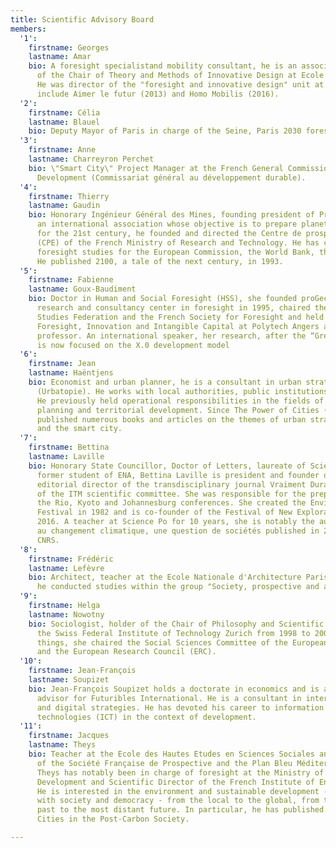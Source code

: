 ```yaml
---
title: Scientific Advisory Board
members:
  '1':
    firstname: Georges
    lastname: Amar
    bio: A foresight specialistand mobility consultant, he is an associate researcher
      of the Chair of Theory and Methods of Innovative Design at Ecole des Mines ParisTech.
      He was director of the "foresight and innovative design" unit at RATP. His publications
      include Aimer le futur (2013) and Homo Mobilis (2016).
  '2':
    firstname: Célia
    lastname: Blauel
    bio: Deputy Mayor of Paris in charge of the Seine, Paris 2030 foresight, and Resilience.
  '3':
    firstname: Anne
    lastname: Charreyron Perchet
    bio: \"Smart City\" Project Manager at the French General Commission for Sustainable
      Development (Commissariat général au développement durable).
  '4':
    firstname: Thierry
    lastname: Gaudin
    bio: Honorary Ingénieur Général des Mines, founding president of Prospective 2100,
      an international association whose objective is to prepare planetary programs
      for the 21st century, he founded and directed the Centre de prospective et d'évaluation
      (CPE) of the French Ministry of Research and Technology. He has carried out
      foresight studies for the European Commission, the World Bank, the OECD, etc.
      He published 2100, a tale of the next century, in 1993.
  '5':
    firstname: Fabienne
    lastname: Goux-Baudiment
    bio: Doctor in Human and Social Foresight (HSS), she founded proGective - a study,
      research and consultancy center in foresight in 1995, chaired the World Futures
      Studies Federation and the French Society for Foresight and held the chair of
      Foresight, Innovation and Intangible Capital at Polytech Angers as associate
      professor. An international speaker, her research, after the “Great Transition”,
      is now focused on the X.0 development model
  '6':
    firstname: Jean
    lastname: Haëntjens
    bio: Economist and urban planner, he is a consultant in urban strategies and prospective
      (Urbatopie). He works with local authorities, public institutions and companies.
      He previously held operational responsibilities in the fields of urban planning,
      planning and territorial development. Since The Power of Cities (2008), I have
      published numerous books and articles on the themes of urban strategies, eco-urbanism
      and the smart city.
  '7':
    firstname: Bettina
    lastname: Laville
    bio: Honorary State Councillor, Doctor of Letters, laureate of Sciences Po and
      former student of ENA, Bettina Laville is president and founder of Comité 21,
      editorial director of the transdisciplinary journal Vraiment Durable and member
      of the ITM scientific committee. She was responsible for the preparation of
      the Rio, Kyoto and Johannesburg conferences. She created the Environmental Film
      Festival in 1982 and is co-founder of the Festival of New Explorations since
      2016. A teacher at Science Po for 10 years, she is notably the author of L'adaptation
      au changement climatique, une question de sociétés published in 2017 with the
      CNRS.
  '8':
    firstname: Frédéric
    lastname: Lefèvre
    bio: Architect, teacher at the Ecole Nationale d'Architecture Paris Val-de-Seine,
      he conducted studies within the group "Society, prospective and architecture".
  '9':
    firstname: Helga
    lastname: Nowotny
    bio: Sociologist, holder of the Chair of Philosophy and Scientific Research at
      the Swiss Federal Institute of Technology Zurich from 1998 to 2002. Among other
      things, she chaired the Social Sciences Committee of the European Science Foundation
      and the European Research Council (ERC).
  '10':
    firstname: Jean-François
    lastname: Soupizet
    bio: Jean-François Soupizet holds a doctorate in economics and is a scientific
      advisor for Futuribles International. He is a consultant in international development
      and digital strategies. He has devoted his career to information and communication
      technologies (ICT) in the context of development.
  '11':
    firstname: Jacques
    lastname: Theys 
    bio: Teacher at the Ecole des Hautes Etudes en Sciences Sociales and is vice-president
      of the Société Française de Prospective and the Plan Bleu Méditerranéen. Jacques
      Theys has notably been in charge of foresight at the Ministry of Sustainable
      Development and Scientific Director of the French Institute of Environment (IFEN).
      He is interested in the environment and sustainable development - in their relationship
      with society and democracy - from the local to the global, from the most distant
      past to the most distant future. In particular, he has published Rethinking
      Cities in the Post-Carbon Society.

---
```

